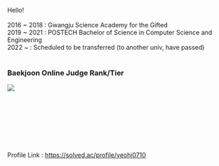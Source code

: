 Hello!<br/>
<br/>
2016 ~ 2018 : Gwangju Science Academy for the Gifted</br>
2019 ~ 2021 : POSTECH Bachelor of Science in Computer Science and Engineering</br>
2022 ~ : Scheduled to be transferred (to another univ, have passed)
<br/>
<br/>
### Baekjoon Online Judge Rank/Tier<br/>
<img align='left' src="http://mazassumnida.wtf/api/v2/generate_badge?boj=yeohj0710"><br/>
<br/>
<br/>
<br/>
<br/>
<br/>
<br/>
<br/>
<br/>
Profile Link : https://solved.ac/profile/yeohj0710 <br/>
<br/>
<br/>
<br/>
  
  
  
